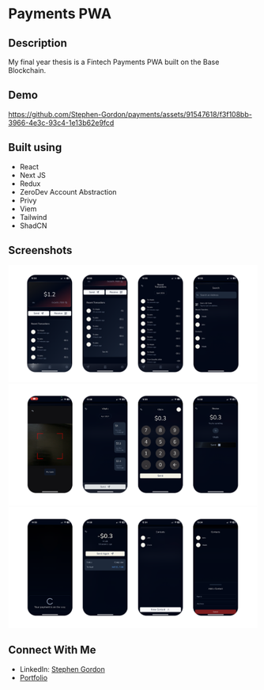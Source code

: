 # Payments PWA

## Description

My final year thesis is a Fintech Payments PWA built on the Base Blockchain.

## Demo 
https://github.com/Stephen-Gordon/payments/assets/91547618/f3f108bb-3966-4e3c-93c4-1e13b62e9fcd


## Built using

- React
- Next JS
- Redux
- ZeroDev Account Abstraction
- Privy
- Viem
- Tailwind
- ShadCN



## Screenshots

<div align="center">
  <img src="./src/app/assets/screenshots/1.png"/>
</div>

<div align="center">
  <img src="./src/app/assets/screenshots/2.png"/>
</div>

<div align="center">
  <img src="./src/app/assets/screenshots/3.png"/>
</div>

## Connect With Me

- LinkedIn: [Stephen Gordon](https://www.linkedin.com/in/ste-gordon/)
- [Portfolio](https://www.stephengordon.ie)
